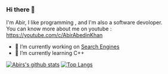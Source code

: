 ### Hi there 👋
I'm Abir, I like programming , and I'm also a software devoloper. </br>
You can know more about me on youtube : https://youtube.com/c/AbirAbedinKhan

- 🔭 I’m currently working on [Search Engines](https://searchbd.net/)
- 🌱 I’m currently learning C++

[![Abirs's github stats](https://github-readme-stats.vercel.app/api?username=abirabedinkhan&show_icons=true)](https://youtube.com/c/AbirAbedinKhan)
[![Top Langs](https://github-readme-stats.vercel.app/api/top-langs/?username=abirabedinkhan&layout=compact)](https://youtube.com/c/AbirAbedinKhan)
